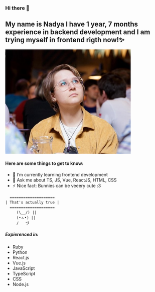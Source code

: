 ### Hi there 👋
## My name is Nadya I have 1 year, 7 months experience in backend development and I am trying myself in frontend rigth now!✨

<img src="./photo.jpeg" width="400">

#### Here are some things to get to know:
- 🌱 I’m currently learning frontend development
- 💬 Ask me about TS, JS, Vue, ReactJS, HTML, CSS
- ⚡ Nice fact: Bunnies can be veeery cute :З
```
  ====================
| That's actually true |
  ====================
     (\__/) ||
     (•ㅅ•) ||
     /   づ
```
##### Expierenced in:
* Ruby
* Python
* React.js
* Vue.js
* JavaScript
* TypeScript
* CSS
* Node.js


<!--
**NadyaSukhova/NadyaSukhova** is a ✨ _special_ ✨ repository because its `README.md` (this file) appears on your GitHub profile.

Here are some ideas to get you started:

- 🔭 I’m currently working on ...
- 🌱 I’m currently learning ...
- 👯 I’m looking to collaborate on ...
- 🤔 I’m looking for help with ...
- 💬 Ask me about ...
- 📫 How to reach me: ...
- 😄 Pronouns: ...
- ⚡ Fun fact: ...
-->
